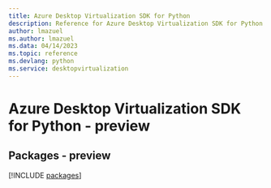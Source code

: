 ```yaml
---
title: Azure Desktop Virtualization SDK for Python
description: Reference for Azure Desktop Virtualization SDK for Python
author: lmazuel
ms.author: lmazuel
ms.data: 04/14/2023
ms.topic: reference
ms.devlang: python
ms.service: desktopvirtualization
---
```

# Azure Desktop Virtualization SDK for Python - preview
## Packages - preview
[!INCLUDE [packages](desktop-virtualization-index.md)]
